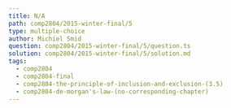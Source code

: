 ```yaml
---
title: N/A
path: comp2804/2015-winter-final/5
type: multiple-choice
author: Michiel Smid
question: comp2804/2015-winter-final/5/question.ts
solution: comp2804/2015-winter-final/5/solution.md
tags:
  - comp2804
  - comp2804-final
  - comp2804-the-principle-of-inclusion-and-exclusion-(3.5)
  - comp2804-de-morgan's-law-(no-corresponding-chapter)
---
```

